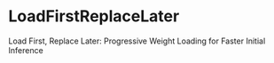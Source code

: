 # LoadFirstReplaceLater
Load First, Replace Later: Progressive Weight Loading for Faster Initial Inference
